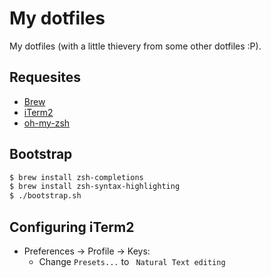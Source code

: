 # My dotfiles

My dotfiles (with a little thievery from some other dotfiles :P).

## Requesites

- [Brew](https://brew.sh/)
- [iTerm2](https://iterm2.com/)
- [oh-my-zsh](https://ohmyz.sh/)

## Bootstrap

```sh
$ brew install zsh-completions
$ brew install zsh-syntax-highlighting
$ ./bootstrap.sh
```

## Configuring iTerm2

* Preferences -> Profile -> Keys:
  * Change `Presets...` to ` Natural Text editing`


